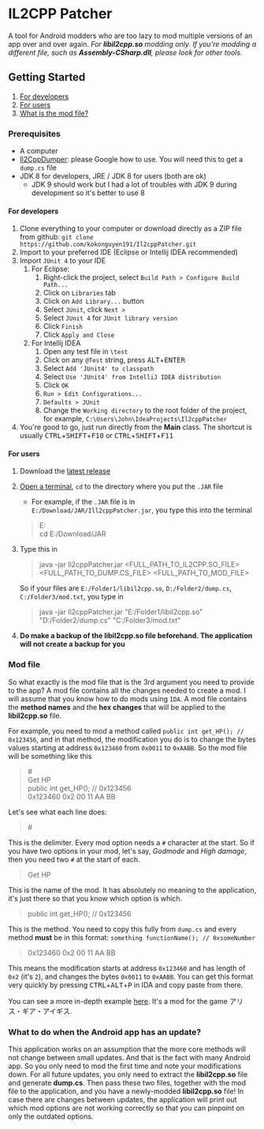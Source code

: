 # IL2CPP Patcher

A tool for Android modders who are too lazy to mod multiple versions of an app over and over again.
*For **libil2cpp.so** modding only. If you're modding a different file, such as **Assembly-CSharp.dll**,
please look for other tools.*

## Getting Started

1. [For developers](#for-developers)
2. [For users](#for-users)
3. [What is the mod file?](#mod-file)

### Prerequisites
+ A computer
+ [Il2CppDumper](https://github.com/Perfare/Il2CppDumper): please Google how to use.
You will need this to get a `dump.cs` file
+ JDK 8 for developers, JRE / JDK 8 for users (both are ok)
  - JDK 9 should work but I had a lot of troubles with JDK 9 during development
  so it's better to use 8

#### For developers

1. Clone everything to your computer or download directly as a ZIP file from github: 
    `git clone https://github.com/kokonguyen191/Il2cppPatcher.git` 
2. Import to your preferred IDE (Eclipse or Intellij IDEA recommended)
3. Import `JUnit 4` to your IDE
    1. For Eclipse:
        1. Right-click the project, select `Build Path > Configure Build Path...`
        2. Click on `Libraries` tab
        3. Click on `Add Library...` button
        4. Select `JUnit`, click `Next >`
        5. Select `JUnit 4` for `JUnit library version`
        6. Click `Finish`
        7. Click `Apply and Close`
    2. For Intellij IDEA
        1. Open any test file in `\test`
        2. Click on any `@Test` string, press <kbd>ALT</kbd>+<kbd>ENTER</kbd>
        3. Select `Add 'JUnit4' to classpath`
        4. Select `Use 'JUnit4' from IntelliJ IDEA distribution`
        5. Click `OK`
        6. `Run > Edit Configurations...`
        7. `Defaults > JUnit`
        8. Change the `Working directory` to the root folder of the project, for example, `C:\Users\John\IdeaProjects\Il2cppPatcher`
4. You're good to go, just run directly from the **Main** class. The shortcut is usually
<kbd>CTRL</kbd>+<kbd>SHIFT</kbd>+<kbd>F10</kbd> or <kbd>CTRL</kbd>+<kbd>SHIFT</kbd>+<kbd>F11</kbd>

#### For users

1. Download the [latest release](https://github.com/kokonguyen191/Il2cppPatcher/releases)

2. [Open a terminal](https://www.lifewire.com/how-to-open-command-prompt-2618089), `cd` to the directory where you put the `.JAR` file
    + For example, if the `.JAR` file is in `E:/Download/JAR/Ill2cppPatcher.jar`, you type this into the terminal
    
    > E:<br>
    cd E:/Download/JAR
    
3. Type this in
    > java -jar Il2cppPatcher.jar <FULL_PATH_TO_IL2CPP.SO_FILE> <FULL_PATH_TO_DUMP.CS_FILE> <FULL_PATH_TO_MOD_FILE>
    
    So if your files are `E:/Folder1/libil2cpp.so`,  `D:/Folder2/dump.cs`, `C:/Folder3/mod.txt`, you type in
    
    > java -jar Il2cppPatcher.jar "E:/Folder1/libil2cpp.so"  "D:/Folder2/dump.cs" "C:/Folder3/mod.txt"

4. **Do make a backup of the libil2cpp.so file beforehand. The application will not create
a backup for you**

### Mod file

So what exactly is the mod file that is the 3rd argument you need to provide to the app?
A mod file contains all the changes needed to create a mod. I will assume that you know how to do
mods using `IDA`. A mod file contains the **method names** and the **hex changes** that will be
applied to the **libil2cpp.so** file.

For example, you need to mod a method called `public int get_HP(); // 0x123456`, and in that method,
the modification you do is to change the bytes values starting at address `0x123460` from `0x0011` to 
`0xAABB`. So the mod file will be something like this

> \# <br>
Get HP<br>
public int get_HP(); // 0x123456<br>
0x123460 0x2 00 11 AA BB

Let's see what each line does:

> \# 

This is the delimiter. Every mod option needs a `#` character at the start. So if you have two options
in your mod, let's say, _Godmode_ and _High damage_, then you need two `#` at the start of each.

> Get HP

This is the name of the mod. It has absolutely no meaning to the application, it's just there
so that you know which option is which.

> public int get_HP(); // 0x123456

This is the method. You need to copy this fully from `dump.cs` and every method **must** be in this format:
 `something functionName(); // 0xsomeNumber`
 
> 0x123460 0x2 00 11 AA BB

This means the modification starts at address `0x123460` and has length of `0x2` (it's `2`), and changes 
the bytes `0x0011` to `0xAABB`. You can get this format very quickly by pressing <kbd>CTRL</kbd>+<kbd>ALT</kbd>+<kbd>P</kbd> 
in IDA and copy paste from there.

You can see a more in-depth example [here](https://github.com/kokonguyen191/Il2cppPatcher/tree/master/example).
 It's a mod for the game アリス・ギア・アイギス.
 
### What to do when the Android app has an update?

This application works on an assumption that the more core methods will not change between small updates. 
And that is the fact with many Android app. So you only need to mod the first time and note your modifications 
down. For all future updates, you only need to extract the **libil2cpp.so** file and generate 
**dump.cs**. Then pass these two files, together with the mod file to the application, and you have a 
newly-modded **libil2cpp.so** file! In case there are changes between updates, the application will print 
out which mod options are not working correctly so that you can pinpoint on only the outdated options.